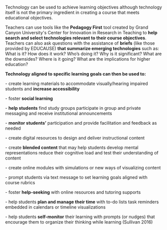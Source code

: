 <p><span style=font-weight: 400;>Technology can be used to achieve learning objectives although technology itself is not the primary ingredient in creating a course that meets educational objectives. </span></p>

<p><span style=font-weight: 400;>Teachers can use tools like the </span><strong>Pedagogy First</strong><span style=font-weight: 400;> tool created by Grand Canyon University's Center for Innovation in Research in Teaching to </span><strong>help search and select technologies relevant to their course objectives</strong><span style=font-weight: 400;>. Teachers can also ask questions with the assistance of </span><strong>briefs</strong><span style=font-weight: 400;> (like those provided by EDUCAUSE) </span><strong>that summarize emerging technologies</strong><span style=font-weight: 400;> such as: </span><span style=font-weight: 400;>What is it? How does it work? Who’s doing it? Why is it significant? What are the downsides? Where is it going? What are the implications for higher education?</span></p>

<p><strong>Technology aligned to specific learning goals can then be used to:</strong></p>  <p><span style=font-weight: 400;>- create learning materials to accommodate visually/hearing impaired students and </span><strong>increase accessibility</strong></p>  <p><span style=font-weight: 400;>- foster </span><strong>social learning</strong></p>  <p><span style=font-weight: 400;>- </span><strong>help students</strong><span style=font-weight: 400;> find study groups participate in group and private messaging and receive institutional announcements</span></p>  <p><span style=font-weight: 400;>- </span><strong>monitor students’</strong><span style=font-weight: 400;> participation and provide facilitation and feedback as needed</span></p>  <p><span style=font-weight: 400;>- create digital resources to design and deliver instructional content</span></p>  <p><span style=font-weight: 400;>- create </span><strong>blended content</strong><span style=font-weight: 400;> that may help students develop mental representations reduce their cognitive load and test their understanding of content</span></p>  <p><span style=font-weight: 400;>- create online modules with simulations or new ways of visualizing content</span></p>  <p><span style=font-weight: 400;>- prompt students via text message to set learning goals aligned with course rubrics</span></p>  <p><span style=font-weight: 400;>- foster </span><strong>help-seeking</strong><span style=font-weight: 400;> with online resources and tutoring supports</span></p>  <p><span style=font-weight: 400;>- help students </span><strong>plan and manage their time</strong><span style=font-weight: 400;> with to-do lists task reminders embedded in calendars or timeline visualizations</span></p>  <p><span style=font-weight: 400;>- help students </span><strong>self-monitor</strong><span style=font-weight: 400;> their learning with prompts (or nudges) that encourage them to organize their thinking while learning (Sullivan 2016)</span></p>